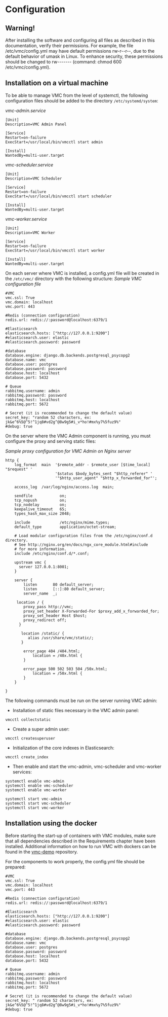 # Configuration

## Warning!
After installing the software and configuring all files as described in this documentation, verify their permissions. For example, the file /etc/vmc/config.yml may have default permissions rw-r--r--, due to the default behavior of umask in Linux. To enhance security, these permissions should be changed to rw------- (command: chmod 600 /etc/vmc/config.yml).

## Installation on a virtual machine
To be able to manage VMC from the level of systemctl, the following configuration files should be added to the directory `/etc/systemd/system`:

*vmc-admin.service*
```
[Unit]
Description=VMC Admin Panel

[Service]
Restart=on-failure
ExecStart=/usr/local/bin/vmcctl start admin

[Install]
WantedBy=multi-user.target
```

*vmc-scheduler.service*
```
[Unit]
Description=VMC Scheduler

[Service]
Restart=on-failure
ExecStart=/usr/local/bin/vmcctl start scheduler

[Install]
WantedBy=multi-user.target
```

*vmc-worker.service*
```
[Unit]
Description=VMC Worker

[Service]
Restart=on-failure
ExecStart=/usr/local/bin/vmcctl start worker

[Install]
WantedBy=multi-user.target
```

On each server where VMC is installed, a config.yml file will be created in the `/etc/vmc/` directory with the following structure:
*Sample VMC configuration file*
```
#VMC
vmc.ssl: True
vmc.domain: localhost
vmc.port: 443

#Redis (connection configuration)
redis.url: redis://:password@localhost:6379/1

#Elasticsearch
elasticsearch.hosts: ["http://127.0.0.1:9200"]
#elasticsearch.user: elastic
#elasticsearch.password: password

#database
database.engine: django.db.backends.postgresql_psycopg2
database.name: vmc
database.user: postgres
database.password: password
database.host: localhost
database.port: 5432

# Queue
rabbitmq.username: admin
rabbitmq.password: password
rabbitmq.host: localhost
rabbitmq.port: 5672

# Secret (it is recommended to change the default value)
secret_key: "random 52 characters, ex: jk&e^6%5@^5!^1jq8#vd2g^@8w9g5#i_v*ho!#mx%y7%5fuz9%"
#debug: true
```

On the server where the VMC Admin component is running, you must configure the proxy and serving static files:

*Sample proxy configuration for VMC Admin on Nginx server*
```
http {
    log_format  main  '$remote_addr - $remote_user [$time_local] "$request" '
                      '$status $body_bytes_sent "$http_referer" '
                      '"$http_user_agent" "$http_x_forwarded_for"';

    access_log  /var/log/nginx/access.log  main;

    sendfile            on;
    tcp_nopush          on;
    tcp_nodelay         on;
    keepalive_timeout   65;
    types_hash_max_size 2048;

    include             /etc/nginx/mime.types;
    default_type        application/octet-stream;

    # Load modular configuration files from the /etc/nginx/conf.d directory.
    # See http://nginx.org/en/docs/ngx_core_module.html#include
    # for more information.
    include /etc/nginx/conf.d/*.conf;

    upstream vmc {
      server 127.0.0.1:8001;
    }

    server {
        listen       80 default_server;
        listen       [::]:80 default_server;
        server_name  _;

     location / {
        proxy_pass http://vmc;
        proxy_set_header X-Forwarded-For $proxy_add_x_forwarded_for;
        proxy_set_header Host $host;
        proxy_redirect off;
      }

       location /static/ {
          alias /usr/share/vmc/static/;
       }

        error_page 404 /404.html;
            location = /40x.html {
        }

        error_page 500 502 503 504 /50x.html;
            location = /50x.html {
        }
    }

}
```

The following commands must be run on the server running VMC admin:
* Installation of static files necessary in the VMC admin panel:
```
vmcctl collectstatic
```
* Create a super admin user:
```
vmcctl createsuperuser
```
* Initialization of the core indexes in Elasticsearch:
```
vmcctl create_index
```

* Then enable and start the vmc-admin, vmc-scheduler and vmc-worker services:
```
systemctl enable vmc-admin
systemctl enable vmc-scheduler
systemctl enable vmc-worker

systemctl start vmc-admin
systemctl start vmc-scheduler
systemctl start vmc-worker
```

## Installation using the docker
Before starting the start-up of containers with VMC modules, make sure that all dependencies described in the Requirements chapter have been installed. Additional information on how to run VMC with dockers can be found in the [vmc-demo](https://github.com/DSecureMe/vmc-demo) repository.

For the components to work properly, the config.yml file should be prepared:
```
#VMC
vmc.ssl: True
vmc.domain: localhost
vmc.port: 443

#Redis (connection configuration)
redis.url: redis://:password@localhost:6379/1

#Elasticsearch
elasticsearch.hosts: ["http://127.0.0.1:9200"]
#elasticsearch.user: elastic
#elasticsearch.password: password

#database
database.engine: django.db.backends.postgresql_psycopg2
database.name: vmc
database.user: postgres
database.password: password
database.host: localhost
database.port: 5432

# Queue
rabbitmq.username: admin
rabbitmq.password: password
rabbitmq.host: localhost
rabbitmq.port: 5672

# Secret (it is recommended to change the default value)
secret_key: " random 52 characters, ex: jk&e^6%5@^5!^1jq8#vd2g^@8w9g5#i_v*ho!#mx%y7%5fuz9%"
#debug: true
```
